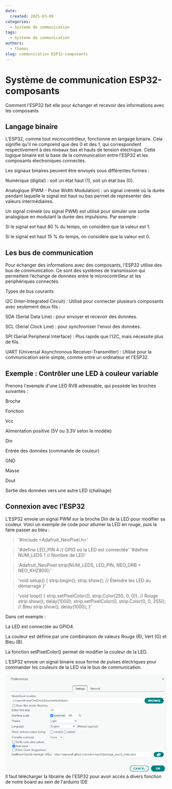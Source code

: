 ```yaml
---
date:
  created: 2025-03-09
categories:
  - Systeme de communication
tags:
  - Systeme de communication
authors:
  - thomas
slug: communication ESP32-composants
---
```


# Système de communication ESP32-composants
Comment l'ESP32 fait elle pour échanger et recevoir des informations avec les composants


<!-- more -->



## Langage binaire

L’ESP32, comme tout microcontrôleur, fonctionne en langage binaire. Cela signifie qu'il ne comprend que des 0 et des 1, qui correspondent respectivement à des niveaux bas et hauts de tension électrique. Cette logique binaire est la base de la communication entre l’ESP32 et les composants électroniques connectés.

Les signaux binaires peuvent être envoyés sous différentes formes :

Numérique (digital) : soit un état haut (1), soit un état bas (0).

Analogique (PWM - Pulse Width Modulation) : un signal crénelé où la durée pendant laquelle le signal est haut ou bas permet de représenter des valeurs intermédiaires.

Un signal crénelé (ou signal PWM) est utilisé pour simuler une sortie analogique en modulant la durée des impulsions. Par exemple :

Si le signal est haut 80 % du temps, on considère que la valeur est 1.

Si le signal est haut 15 % du temps, on considère que la valeur est 0.

## Les bus de communication

Pour échanger des informations avec des composants, l’ESP32 utilise des bus de communication. Ce sont des systèmes de transmission qui permettent l’échange de données entre le microcontrôleur et les périphériques connectés.

Types de bus courants

I2C (Inter-Integrated Circuit) : Utilisé pour connecter plusieurs composants avec seulement deux fils :

SDA (Serial Data Line) : pour envoyer et recevoir des données.

SCL (Serial Clock Line) : pour synchroniser l'envoi des données.



SPI (Serial Peripheral Interface) : Plus rapide que l'I2C, mais nécessite plus de fils.

UART (Universal Asynchronous Receiver-Transmitter) : Utilisé pour la communication série simple, comme entre un ordinateur et l'ESP32.

## Exemple : Contrôler une LED à couleur variable

Prenons l'exemple d'une LED RVB adressable, qui possède les broches suivantes :

Broche

Fonction

Vcc

Alimentation positive (5V ou 3.3V selon le modèle)

Din

Entrée des données (commande de couleur)

GND

Masse

Dout

Sortie des données vers une autre LED (chaînage)

## Connexion avec l’ESP32

L’ESP32 envoie un signal PWM sur la broche Din de la LED pour modifier sa couleur. Voici un exemple de code pour allumer la LED en rouge, puis la faire passer au bleu :

>'#include <Adafruit_NeoPixel.h>'

>'#define LED_PIN 4  // GPIO où la LED est connectée'
>'#define NUM_LEDS 1 // Nombre de LED'

>'Adafruit_NeoPixel strip(NUM_LEDS, LED_PIN, NEO_GRB + NEO_KHZ800);'

>'void setup() {
  strip.begin();
  strip.show(); // Éteindre les LED au démarrage
}'

>'void loop() {
  strip.setPixelColor(0, strip.Color(255, 0, 0)); // Rouge
  strip.show();
  delay(1000);
  strip.setPixelColor(0, strip.Color(0, 0, 255)); // Bleu
  strip.show();
  delay(1000);
}'

Dans cet exemple :

La LED est connectée au GPIO4.

La couleur est définie par une combinaison de valeurs Rouge (R), Vert (G) et Bleu (B).

La fonction setPixelColor() permet de modifier la couleur de la LED.

L’ESP32 envoie un signal binaire sous forme de pulses électriques pour commander les couleurs de la LED via le bus de communication.


![télécharger les librairies](mkdocs/board_manager_url.png)  
Il faut télécharger la librairie de l'ESP32 pour avoir accès à divers fonction de notre board au sein de l'arduino IDE

